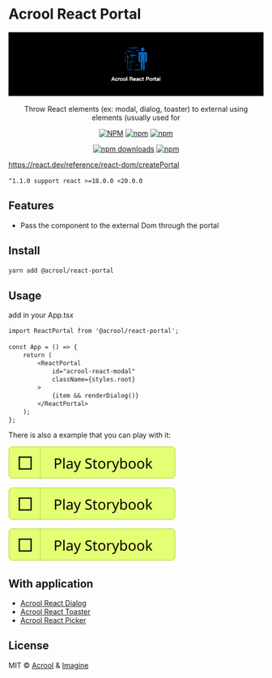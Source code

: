# Acrool React Portal

<a href="https://acrool-react-portal.pages.dev/" title="Acrool React Portal - Throw React elements (ex: modal, dialog, toaster) to external using elements (usually used for">
    <img src="https://raw.githubusercontent.com/acrool/acrool-react-portal/main/example/public/og.png" alt="Acrool React Portal Logo"/>
</a>


<p align="center">
    Throw React elements (ex: modal, dialog, toaster) to external using elements (usually used for
</p>

<div align="center">

[![NPM](https://img.shields.io/npm/v/@acrool/react-portal.svg?style=for-the-badge)](https://www.npmjs.com/package/@acrool/react-portal)
[![npm](https://img.shields.io/bundlejs/size/@acrool/react-portal?style=for-the-badge)](https://github.com/acrool/@acrool/react-portal/blob/main/LICENSE)
[![npm](https://img.shields.io/npm/l/@acrool/react-portal?style=for-the-badge)](https://github.com/acrool/react-portal/blob/main/LICENSE)

[![npm downloads](https://img.shields.io/npm/dm/@acrool/react-portal.svg?style=for-the-badge)](https://www.npmjs.com/package/@acrool/react-portal)
[![npm](https://img.shields.io/npm/dt/@acrool/react-portal.svg?style=for-the-badge)](https://www.npmjs.com/package/@acrool/react-portal)

</div>

https://react.dev/reference/react-dom/createPortal

`^1.1.0 support react >=18.0.0 <20.0.0`

## Features

- Pass the component to the external Dom through the portal

## Install

```bash
yarn add @acrool/react-portal
```

## Usage

add in your App.tsx

```tsx
import ReactPortal from '@acrool/react-portal';

const App = () => {
    return (
        <ReactPortal
            id="acrool-react-modal"
            className={styles.root}
        >
            {item && renderDialog()}
        </ReactPortal>
    );
};
```


There is also a example that you can play with it:

[![Play react-editext-example](https://raw.githubusercontent.com/acrool/acrool-react-dialog/main/play-in-example-button.svg)](https://acrool-react-dialog.pages.dev)

[![Play react-editext-example](https://raw.githubusercontent.com/acrool/acrool-react-dialog/main/play-in-example-button.svg)](https://acrool-react-modal.pages.dev)

[![Play react-editext-example](https://raw.githubusercontent.com/acrool/acrool-react-toaster/main/play-in-example-button.svg)](https://acrool-react-toaster.pages.dev)


## With application

- [Acrool React Dialog](https://github.com/acrool/acrool-react-dialog)
- [Acrool React Toaster](https://github.com/acrool/acrool-react-toaster)
- [Acrool React Picker](https://github.com/acrool/acrool-react-picker)

## License

MIT © [Acrool](https://github.com/acrool) & [Imagine](https://github.com/imagine10255)
